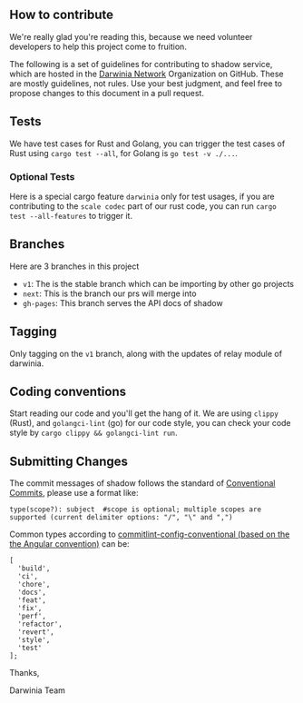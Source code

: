 ## How to contribute

We're really glad you're reading this, because we need volunteer developers to help this project come to fruition.

The following is a set of guidelines for contributing to shadow service, which are hosted in the [Darwinia Network][0] Organization on GitHub. These are mostly guidelines, not rules. Use your best judgment, and feel free to propose changes to this document in a pull request.


## Tests

We have test cases for Rust and Golang, you can trigger the test cases of Rust using `cargo test --all`, for Golang is `go test -v ./...`.


### Optional Tests

Here is a special cargo feature `darwinia` only for test usages, if you are contributing to the `scale codec` part of our rust code, you can run `cargo test --all-features` to trigger it.


## Branches

Here are 3 branches in this project

+ `v1`: The is the stable branch which can be importing by other go projects
+ `next`: This is the branch our prs will merge into
+ `gh-pages`: This branch serves the API docs of shadow


## Tagging

Only tagging on the `v1` branch, along with the updates of relay module of darwinia.


## Coding conventions

Start reading our code and you'll get the hang of it. We are using `clippy` (Rust), and `golangci-lint` (go) for our code style, you can check your code style by `cargo clippy && golangci-lint run`.


## Submitting Changes

The commit messages of shadow follows the standard of [Conventional Commits][1], please use a format like:

```
type(scope?): subject  #scope is optional; multiple scopes are supported (current delimiter options: "/", "\" and ",")
```

Common types according to [commitlint-config-conventional (based on the the Angular convention)][2] can be:

```
[
  'build',
  'ci',
  'chore',
  'docs',
  'feat',
  'fix',
  'perf',
  'refactor',
  'revert',
  'style',
  'test'
];
```



Thanks, 

Darwinia Team


[0]: https://github.com/darwinia-network
[1]: https://www.conventionalcommits.org/en/v1.0.0/
[2]: https://github.com/conventional-changelog/commitlint/tree/master/%40commitlint/config-conventional#type-enum
